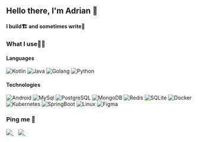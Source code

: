 ## Hello there, I'm Adrian 👋
#### I build🏗️ and sometimes write📝

### What I use🧑‍💻
#### Languages
![Kotlin](https://img.shields.io/badge/-Kotlin-000?&logo=Kotlin&style=for-the-badge)
![Java](https://img.shields.io/badge/-Java-000?&logo=Java&style=for-the-badge)
![Golang](https://img.shields.io/badge/-Golang-000?&logo=Go&style=for-the-badge)
![Python](https://img.shields.io/badge/-Python-000?&logo=Python&style=for-the-badge)

#### Technologies
![Android](https://img.shields.io/badge/-Android-000?&logo=Android&style=for-the-badge)
![MySql](https://img.shields.io/badge/-MySql-000?&logo=MySql&style=for-the-badge)
![PostgreSQL](https://img.shields.io/badge/-PostgreSQL-000?&logo=PostgreSQL&style=for-the-badge)
![MongoDB](https://img.shields.io/badge/-MongoDB-000?&logo=MongoDB&style=for-the-badge)
![Redis](https://img.shields.io/badge/-Redis-000?&logo=Redis&style=for-the-badge)
![SQLite](https://img.shields.io/badge/-SQLite-000?&logo=SQLite&style=for-the-badge)
![Docker](https://img.shields.io/badge/-Docker-000?&logo=Docker&style=for-the-badge)
![Kubernetes](https://img.shields.io/badge/-Kubernetes-000?&logo=Kubernetes&style=for-the-badge)
![SpringBoot](https://img.shields.io/badge/-SpringBoot-000?&logo=SpringBoot&style=for-the-badge)
![Linux](https://img.shields.io/badge/-Linux-000?&logo=Linux&style=for-the-badge)
![Figma](https://img.shields.io/badge/-Figma-000?&logo=Figma&style=for-the-badge)


### Ping me 💬
<p align="left">
 <a href="https://www.linkedin.com/in/adriankimutai/">
    <img src="https://img.shields.io/badge/linkedin-%230077B5.svg?&style=for-the-badge&logo=linkedin&logoColor=white" />
  </a>&nbsp;&nbsp;
  <a href="mailto:adriankimutai5@gmail.com">
    <img src="https://img.shields.io/badge/Gmail-D14836?style=for-the-badge&logo=gmail&logoColor=white" />
  </a>&nbsp;&nbsp;
 <!--
  <a href="https://adriankim.hashnode.dev/">
    <img src="https://img.shields.io/badge/Medium-2962FF?style=for-the-badge&logo=Medium&logoColor=white" />
  </a>&nbsp;&nbsp;
 </p>
 -->
 
